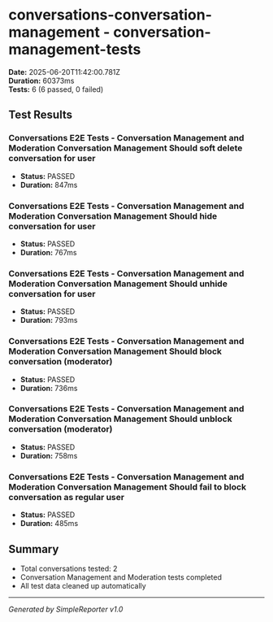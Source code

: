 # conversations-conversation-management - conversation-management-tests

**Date:** 2025-06-20T11:42:00.781Z  
**Duration:** 60373ms  
**Tests:** 6 (6 passed, 0 failed)

## Test Results


### Conversations E2E Tests - Conversation Management and Moderation Conversation Management Should soft delete conversation for user
- **Status:** PASSED
- **Duration:** 847ms



### Conversations E2E Tests - Conversation Management and Moderation Conversation Management Should hide conversation for user
- **Status:** PASSED
- **Duration:** 767ms



### Conversations E2E Tests - Conversation Management and Moderation Conversation Management Should unhide conversation for user
- **Status:** PASSED
- **Duration:** 793ms



### Conversations E2E Tests - Conversation Management and Moderation Conversation Management Should block conversation (moderator)
- **Status:** PASSED
- **Duration:** 736ms



### Conversations E2E Tests - Conversation Management and Moderation Conversation Management Should unblock conversation (moderator)
- **Status:** PASSED
- **Duration:** 758ms



### Conversations E2E Tests - Conversation Management and Moderation Conversation Management Should fail to block conversation as regular user
- **Status:** PASSED
- **Duration:** 485ms



## Summary

- Total conversations tested: 2
- Conversation Management and Moderation tests completed
- All test data cleaned up automatically

---
*Generated by SimpleReporter v1.0*
